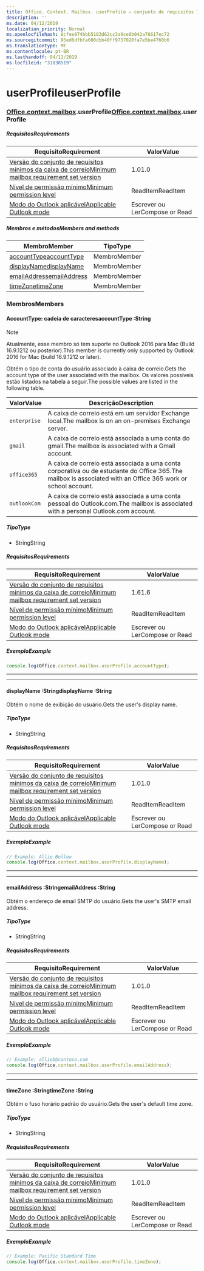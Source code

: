 ```yaml
---
title: Office. Context. Mailbox. userProfile – conjunto de requisitos 1,7
description: ''
ms.date: 04/12/2019
localization_priority: Normal
ms.openlocfilehash: 8cfee874bbb5183d62cc3a9ce8b042a76617ec72
ms.sourcegitcommit: 95ed6dfbfa680dbb40ff9757020fa7e5be4760b6
ms.translationtype: MT
ms.contentlocale: pt-BR
ms.lasthandoff: 04/13/2019
ms.locfileid: "31838519"
---
```

# <a name="userprofile"></a><span data-ttu-id="d87eb-102">userProfile</span><span class="sxs-lookup"><span data-stu-id="d87eb-102">userProfile</span></span>

### <a name="officeofficemdcontextofficecontextmdmailboxofficecontextmailboxmduserprofile"></a><span data-ttu-id="d87eb-103">[Office](Office.md)[.context](Office.context.md)[.mailbox](Office.context.mailbox.md).userProfile</span><span class="sxs-lookup"><span data-stu-id="d87eb-103">[Office](Office.md)[.context](Office.context.md)[.mailbox](Office.context.mailbox.md).userProfile</span></span>

##### <a name="requirements"></a><span data-ttu-id="d87eb-104">Requisitos</span><span class="sxs-lookup"><span data-stu-id="d87eb-104">Requirements</span></span>

|<span data-ttu-id="d87eb-105">Requisito</span><span class="sxs-lookup"><span data-stu-id="d87eb-105">Requirement</span></span>| <span data-ttu-id="d87eb-106">Valor</span><span class="sxs-lookup"><span data-stu-id="d87eb-106">Value</span></span>|
|---|---|
|[<span data-ttu-id="d87eb-107">Versão do conjunto de requisitos mínimos da caixa de correio</span><span class="sxs-lookup"><span data-stu-id="d87eb-107">Minimum mailbox requirement set version</span></span>](/office/dev/add-ins/reference/requirement-sets/outlook-api-requirement-sets)| <span data-ttu-id="d87eb-108">1.0</span><span class="sxs-lookup"><span data-stu-id="d87eb-108">1.0</span></span>|
|[<span data-ttu-id="d87eb-109">Nível de permissão mínimo</span><span class="sxs-lookup"><span data-stu-id="d87eb-109">Minimum permission level</span></span>](/outlook/add-ins/understanding-outlook-add-in-permissions)| <span data-ttu-id="d87eb-110">ReadItem</span><span class="sxs-lookup"><span data-stu-id="d87eb-110">ReadItem</span></span>|
|[<span data-ttu-id="d87eb-111">Modo do Outlook aplicável</span><span class="sxs-lookup"><span data-stu-id="d87eb-111">Applicable Outlook mode</span></span>](/outlook/add-ins/#extension-points)| <span data-ttu-id="d87eb-112">Escrever ou Ler</span><span class="sxs-lookup"><span data-stu-id="d87eb-112">Compose or Read</span></span>|

##### <a name="members-and-methods"></a><span data-ttu-id="d87eb-113">Membros e métodos</span><span class="sxs-lookup"><span data-stu-id="d87eb-113">Members and methods</span></span>

| <span data-ttu-id="d87eb-114">Membro</span><span class="sxs-lookup"><span data-stu-id="d87eb-114">Member</span></span> | <span data-ttu-id="d87eb-115">Tipo</span><span class="sxs-lookup"><span data-stu-id="d87eb-115">Type</span></span> |
|--------|------|
| [<span data-ttu-id="d87eb-116">accountType</span><span class="sxs-lookup"><span data-stu-id="d87eb-116">accountType</span></span>](#accounttype-string) | <span data-ttu-id="d87eb-117">Membro</span><span class="sxs-lookup"><span data-stu-id="d87eb-117">Member</span></span> |
| [<span data-ttu-id="d87eb-118">displayName</span><span class="sxs-lookup"><span data-stu-id="d87eb-118">displayName</span></span>](#displayname-string) | <span data-ttu-id="d87eb-119">Membro</span><span class="sxs-lookup"><span data-stu-id="d87eb-119">Member</span></span> |
| [<span data-ttu-id="d87eb-120">emailAddress</span><span class="sxs-lookup"><span data-stu-id="d87eb-120">emailAddress</span></span>](#emailaddress-string) | <span data-ttu-id="d87eb-121">Membro</span><span class="sxs-lookup"><span data-stu-id="d87eb-121">Member</span></span> |
| [<span data-ttu-id="d87eb-122">timeZone</span><span class="sxs-lookup"><span data-stu-id="d87eb-122">timeZone</span></span>](#timezone-string) | <span data-ttu-id="d87eb-123">Membro</span><span class="sxs-lookup"><span data-stu-id="d87eb-123">Member</span></span> |

### <a name="members"></a><span data-ttu-id="d87eb-124">Membros</span><span class="sxs-lookup"><span data-stu-id="d87eb-124">Members</span></span>

####  <a name="accounttype-string"></a><span data-ttu-id="d87eb-125">AccountType: cadeia de caracteres</span><span class="sxs-lookup"><span data-stu-id="d87eb-125">accountType :String</span></span>

> [!NOTE]
> <span data-ttu-id="d87eb-126">Atualmente, esse membro só tem suporte no Outlook 2016 para Mac (Build 16.9.1212 ou posterior).</span><span class="sxs-lookup"><span data-stu-id="d87eb-126">This member is currently only supported by Outlook 2016 for Mac (build 16.9.1212 or later).</span></span>

<span data-ttu-id="d87eb-127">Obtém o tipo de conta do usuário associado à caixa de correio.</span><span class="sxs-lookup"><span data-stu-id="d87eb-127">Gets the account type of the user associated with the mailbox.</span></span> <span data-ttu-id="d87eb-128">Os valores possíveis estão listados na tabela a seguir.</span><span class="sxs-lookup"><span data-stu-id="d87eb-128">The possible values are listed in the following table.</span></span>

| <span data-ttu-id="d87eb-129">Valor</span><span class="sxs-lookup"><span data-stu-id="d87eb-129">Value</span></span> | <span data-ttu-id="d87eb-130">Descrição</span><span class="sxs-lookup"><span data-stu-id="d87eb-130">Description</span></span> |
|-------|-------------|
| `enterprise` | <span data-ttu-id="d87eb-131">A caixa de correio está em um servidor Exchange local.</span><span class="sxs-lookup"><span data-stu-id="d87eb-131">The mailbox is on an on-premises Exchange server.</span></span> |
| `gmail` | <span data-ttu-id="d87eb-132">A caixa de correio está associada a uma conta do gmail.</span><span class="sxs-lookup"><span data-stu-id="d87eb-132">The mailbox is associated with a Gmail account.</span></span> |
| `office365` | <span data-ttu-id="d87eb-133">A caixa de correio está associada a uma conta corporativa ou de estudante do Office 365.</span><span class="sxs-lookup"><span data-stu-id="d87eb-133">The mailbox is associated with an Office 365 work or school account.</span></span> |
| `outlookCom` | <span data-ttu-id="d87eb-134">A caixa de correio está associada a uma conta pessoal do Outlook.com.</span><span class="sxs-lookup"><span data-stu-id="d87eb-134">The mailbox is associated with a personal Outlook.com account.</span></span> |

##### <a name="type"></a><span data-ttu-id="d87eb-135">Tipo</span><span class="sxs-lookup"><span data-stu-id="d87eb-135">Type</span></span>

*   <span data-ttu-id="d87eb-136">String</span><span class="sxs-lookup"><span data-stu-id="d87eb-136">String</span></span>

##### <a name="requirements"></a><span data-ttu-id="d87eb-137">Requisitos</span><span class="sxs-lookup"><span data-stu-id="d87eb-137">Requirements</span></span>

|<span data-ttu-id="d87eb-138">Requisito</span><span class="sxs-lookup"><span data-stu-id="d87eb-138">Requirement</span></span>| <span data-ttu-id="d87eb-139">Valor</span><span class="sxs-lookup"><span data-stu-id="d87eb-139">Value</span></span>|
|---|---|
|[<span data-ttu-id="d87eb-140">Versão do conjunto de requisitos mínimos da caixa de correio</span><span class="sxs-lookup"><span data-stu-id="d87eb-140">Minimum mailbox requirement set version</span></span>](/office/dev/add-ins/reference/requirement-sets/outlook-api-requirement-sets)| <span data-ttu-id="d87eb-141">1.6</span><span class="sxs-lookup"><span data-stu-id="d87eb-141">1.6</span></span> |
|[<span data-ttu-id="d87eb-142">Nível de permissão mínimo</span><span class="sxs-lookup"><span data-stu-id="d87eb-142">Minimum permission level</span></span>](/outlook/add-ins/understanding-outlook-add-in-permissions)| <span data-ttu-id="d87eb-143">ReadItem</span><span class="sxs-lookup"><span data-stu-id="d87eb-143">ReadItem</span></span>|
|[<span data-ttu-id="d87eb-144">Modo do Outlook aplicável</span><span class="sxs-lookup"><span data-stu-id="d87eb-144">Applicable Outlook mode</span></span>](/outlook/add-ins/#extension-points)| <span data-ttu-id="d87eb-145">Escrever ou Ler</span><span class="sxs-lookup"><span data-stu-id="d87eb-145">Compose or Read</span></span>|

##### <a name="example"></a><span data-ttu-id="d87eb-146">Exemplo</span><span class="sxs-lookup"><span data-stu-id="d87eb-146">Example</span></span>

```javascript
console.log(Office.context.mailbox.userProfile.accountType);
```

---
---

####  <a name="displayname-string"></a><span data-ttu-id="d87eb-147">displayName :String</span><span class="sxs-lookup"><span data-stu-id="d87eb-147">displayName :String</span></span>

<span data-ttu-id="d87eb-148">Obtém o nome de exibição do usuário.</span><span class="sxs-lookup"><span data-stu-id="d87eb-148">Gets the user's display name.</span></span>

##### <a name="type"></a><span data-ttu-id="d87eb-149">Tipo</span><span class="sxs-lookup"><span data-stu-id="d87eb-149">Type</span></span>

*   <span data-ttu-id="d87eb-150">String</span><span class="sxs-lookup"><span data-stu-id="d87eb-150">String</span></span>

##### <a name="requirements"></a><span data-ttu-id="d87eb-151">Requisitos</span><span class="sxs-lookup"><span data-stu-id="d87eb-151">Requirements</span></span>

|<span data-ttu-id="d87eb-152">Requisito</span><span class="sxs-lookup"><span data-stu-id="d87eb-152">Requirement</span></span>| <span data-ttu-id="d87eb-153">Valor</span><span class="sxs-lookup"><span data-stu-id="d87eb-153">Value</span></span>|
|---|---|
|[<span data-ttu-id="d87eb-154">Versão do conjunto de requisitos mínimos da caixa de correio</span><span class="sxs-lookup"><span data-stu-id="d87eb-154">Minimum mailbox requirement set version</span></span>](/office/dev/add-ins/reference/requirement-sets/outlook-api-requirement-sets)| <span data-ttu-id="d87eb-155">1.0</span><span class="sxs-lookup"><span data-stu-id="d87eb-155">1.0</span></span>|
|[<span data-ttu-id="d87eb-156">Nível de permissão mínimo</span><span class="sxs-lookup"><span data-stu-id="d87eb-156">Minimum permission level</span></span>](/outlook/add-ins/understanding-outlook-add-in-permissions)| <span data-ttu-id="d87eb-157">ReadItem</span><span class="sxs-lookup"><span data-stu-id="d87eb-157">ReadItem</span></span>|
|[<span data-ttu-id="d87eb-158">Modo do Outlook aplicável</span><span class="sxs-lookup"><span data-stu-id="d87eb-158">Applicable Outlook mode</span></span>](/outlook/add-ins/#extension-points)| <span data-ttu-id="d87eb-159">Escrever ou Ler</span><span class="sxs-lookup"><span data-stu-id="d87eb-159">Compose or Read</span></span>|

##### <a name="example"></a><span data-ttu-id="d87eb-160">Exemplo</span><span class="sxs-lookup"><span data-stu-id="d87eb-160">Example</span></span>

```javascript
// Example: Allie Bellew
console.log(Office.context.mailbox.userProfile.displayName);
```

---
---

####  <a name="emailaddress-string"></a><span data-ttu-id="d87eb-161">emailAddress :String</span><span class="sxs-lookup"><span data-stu-id="d87eb-161">emailAddress :String</span></span>

<span data-ttu-id="d87eb-162">Obtém o endereço de email SMTP do usuário.</span><span class="sxs-lookup"><span data-stu-id="d87eb-162">Gets the user's SMTP email address.</span></span>

##### <a name="type"></a><span data-ttu-id="d87eb-163">Tipo</span><span class="sxs-lookup"><span data-stu-id="d87eb-163">Type</span></span>

*   <span data-ttu-id="d87eb-164">String</span><span class="sxs-lookup"><span data-stu-id="d87eb-164">String</span></span>

##### <a name="requirements"></a><span data-ttu-id="d87eb-165">Requisitos</span><span class="sxs-lookup"><span data-stu-id="d87eb-165">Requirements</span></span>

|<span data-ttu-id="d87eb-166">Requisito</span><span class="sxs-lookup"><span data-stu-id="d87eb-166">Requirement</span></span>| <span data-ttu-id="d87eb-167">Valor</span><span class="sxs-lookup"><span data-stu-id="d87eb-167">Value</span></span>|
|---|---|
|[<span data-ttu-id="d87eb-168">Versão do conjunto de requisitos mínimos da caixa de correio</span><span class="sxs-lookup"><span data-stu-id="d87eb-168">Minimum mailbox requirement set version</span></span>](/office/dev/add-ins/reference/requirement-sets/outlook-api-requirement-sets)| <span data-ttu-id="d87eb-169">1.0</span><span class="sxs-lookup"><span data-stu-id="d87eb-169">1.0</span></span>|
|[<span data-ttu-id="d87eb-170">Nível de permissão mínimo</span><span class="sxs-lookup"><span data-stu-id="d87eb-170">Minimum permission level</span></span>](/outlook/add-ins/understanding-outlook-add-in-permissions)| <span data-ttu-id="d87eb-171">ReadItem</span><span class="sxs-lookup"><span data-stu-id="d87eb-171">ReadItem</span></span>|
|[<span data-ttu-id="d87eb-172">Modo do Outlook aplicável</span><span class="sxs-lookup"><span data-stu-id="d87eb-172">Applicable Outlook mode</span></span>](/outlook/add-ins/#extension-points)| <span data-ttu-id="d87eb-173">Escrever ou Ler</span><span class="sxs-lookup"><span data-stu-id="d87eb-173">Compose or Read</span></span>|

##### <a name="example"></a><span data-ttu-id="d87eb-174">Exemplo</span><span class="sxs-lookup"><span data-stu-id="d87eb-174">Example</span></span>

```javascript
// Example: allieb@contoso.com
console.log(Office.context.mailbox.userProfile.emailAddress);
```

---
---

####  <a name="timezone-string"></a><span data-ttu-id="d87eb-175">timeZone :String</span><span class="sxs-lookup"><span data-stu-id="d87eb-175">timeZone :String</span></span>

<span data-ttu-id="d87eb-176">Obtém o fuso horário padrão do usuário.</span><span class="sxs-lookup"><span data-stu-id="d87eb-176">Gets the user's default time zone.</span></span>

##### <a name="type"></a><span data-ttu-id="d87eb-177">Tipo</span><span class="sxs-lookup"><span data-stu-id="d87eb-177">Type</span></span>

*   <span data-ttu-id="d87eb-178">String</span><span class="sxs-lookup"><span data-stu-id="d87eb-178">String</span></span>

##### <a name="requirements"></a><span data-ttu-id="d87eb-179">Requisitos</span><span class="sxs-lookup"><span data-stu-id="d87eb-179">Requirements</span></span>

|<span data-ttu-id="d87eb-180">Requisito</span><span class="sxs-lookup"><span data-stu-id="d87eb-180">Requirement</span></span>| <span data-ttu-id="d87eb-181">Valor</span><span class="sxs-lookup"><span data-stu-id="d87eb-181">Value</span></span>|
|---|---|
|[<span data-ttu-id="d87eb-182">Versão do conjunto de requisitos mínimos da caixa de correio</span><span class="sxs-lookup"><span data-stu-id="d87eb-182">Minimum mailbox requirement set version</span></span>](/office/dev/add-ins/reference/requirement-sets/outlook-api-requirement-sets)| <span data-ttu-id="d87eb-183">1.0</span><span class="sxs-lookup"><span data-stu-id="d87eb-183">1.0</span></span>|
|[<span data-ttu-id="d87eb-184">Nível de permissão mínimo</span><span class="sxs-lookup"><span data-stu-id="d87eb-184">Minimum permission level</span></span>](/outlook/add-ins/understanding-outlook-add-in-permissions)| <span data-ttu-id="d87eb-185">ReadItem</span><span class="sxs-lookup"><span data-stu-id="d87eb-185">ReadItem</span></span>|
|[<span data-ttu-id="d87eb-186">Modo do Outlook aplicável</span><span class="sxs-lookup"><span data-stu-id="d87eb-186">Applicable Outlook mode</span></span>](/outlook/add-ins/#extension-points)| <span data-ttu-id="d87eb-187">Escrever ou Ler</span><span class="sxs-lookup"><span data-stu-id="d87eb-187">Compose or Read</span></span>|

##### <a name="example"></a><span data-ttu-id="d87eb-188">Exemplo</span><span class="sxs-lookup"><span data-stu-id="d87eb-188">Example</span></span>

```javascript
// Example: Pacific Standard Time
console.log(Office.context.mailbox.userProfile.timeZone);
```
